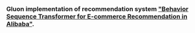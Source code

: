 ### Gluon implementation of recommendation system ["Behavior Sequence Transformer for E-commerce Recommendation in Alibaba"](https://arxiv.org/abs/1905.06874).

